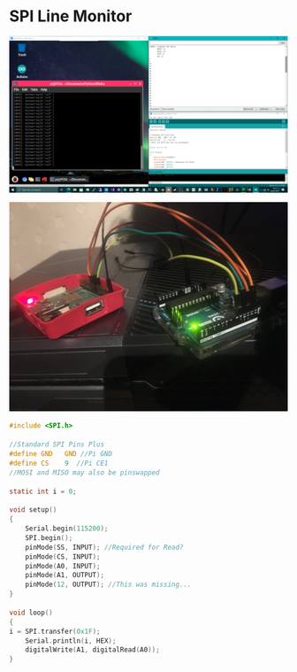 # SPI Line Monitor

![screenshot](https://github.com/TheMindVirus/macropad/blob/archive/sketches/SPILineMonitor/SPILineMonitor.png)

![screenshot](https://github.com/TheMindVirus/macropad/blob/archive/sketches/SPILineMonitor/IMG_6283.JPG)

```c
#include <SPI.h>

//Standard SPI Pins Plus
#define GND   GND //Pi GND
#define CS    9  //Pi CE1
//MOSI and MISO may also be pinswapped

static int i = 0;

void setup()
{
    Serial.begin(115200);
    SPI.begin();
    pinMode(SS, INPUT); //Required for Read?
    pinMode(CS, INPUT);
    pinMode(A0, INPUT);
    pinMode(A1, OUTPUT);
    pinMode(12, OUTPUT); //This was missing...
}

void loop()
{
i = SPI.transfer(0x1F);
    Serial.println(i, HEX);
    digitalWrite(A1, digitalRead(A0));
}
```
